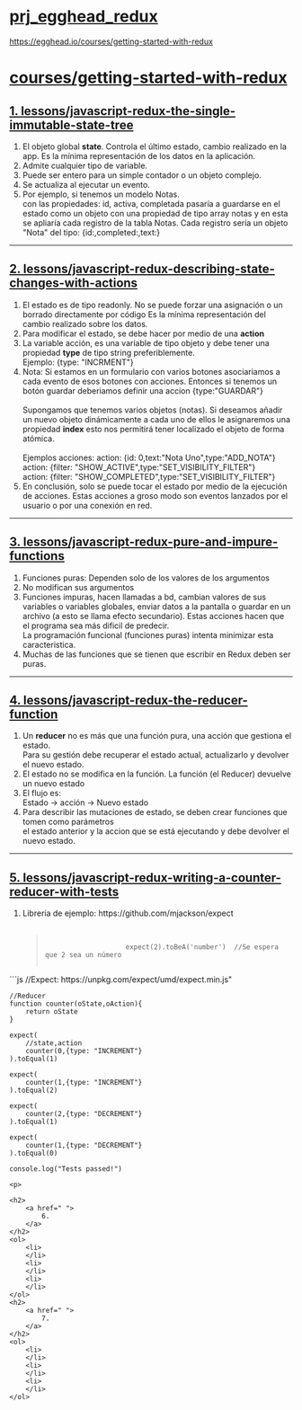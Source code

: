 # <a href="https://github.com/eacevedof/prj_egghead_redux">prj_egghead_redux</a>

https://egghead.io/courses/getting-started-with-redux

<h1>
    <a href="https://egghead.io/courses/getting-started-with-redux">
        courses/getting-started-with-redux
    </a>
</h1>

<h2>
    <a href="https://egghead.io/lessons/javascript-redux-the-single-immutable-state-tree">
        1. lessons/javascript-redux-the-single-immutable-state-tree
    </a>
</h2>
<ol>
    <li>
        El objeto global <b>state</b>. Controla el último estado, cambio realizado en la app.
        Es la mínima representación de los datos en la aplicación.
    </li>
    <li>
        Admite cualquier tipo de variable.
    </li>
    <li>
        Puede ser entero para un simple contador o un objeto complejo.
    </li>
    <li>
        Se actualiza al ejecutar un evento. 
    </li>
    <li>
        Por ejemplo, si tenemos un modelo Notas. <br/>
        con las propiedades: id, activa, completada pasaría a guardarse en el estado 
        como un objeto con una propiedad de tipo array notas y en esta se apliaría cada registro
        de la tabla Notas. 
        Cada registro sería un objeto "Nota" del tipo: {id:,completed:,text:}
    </li>
</ol>

<hr/>
<h2>
    <a href="https://egghead.io/lessons/javascript-redux-describing-state-changes-with-actions">
        2. lessons/javascript-redux-describing-state-changes-with-actions
    </a>
</h2>
<ol>
    <li>
        El estado es de tipo readonly. No se puede forzar una asignación o un borrado directamente por código
        Es la mínima representación del cambio realizado sobre los datos.
    </li>
    <li>Para modificar el estado, se debe hacer por medio de una <b>action</b></li>
    <li>
        La variable acción, es una variable de tipo objeto y debe tener una propiedad
        <b>type</b> de tipo string preferiblemente. <br/>
        Ejemplo: {type: "INCRMENT"}
    </li>
    <li>
        Nota: Si estamos en un formulario con varios botones asociariamos a cada evento de esos botones
        con acciones.  Entonces si tenemos un botón guardar deberiamos definir una accion {type:"GUARDAR"}
        <br/><br/>
        Supongamos que tenemos varios objetos (notas). Si deseamos añadir un nuevo objeto dinámicamente a cada 
        uno de ellos le asignaremos una propiedad <b>index</b> esto nos permitirá tener localizado el objeto
        de forma atómica.
        <br/><br/>
        Ejemplos acciones: 
            action: {id: 0,text:"Nota Uno",type:"ADD_NOTA"}<br/>
            action: {filter: "SHOW_ACTIVE",type:"SET_VISIBILITY_FILTER"}<br/>
            action: {filter: "SHOW_COMPLETED",type:"SET_VISIBILITY_FILTER"}<br/>
    </li>
    <li>
        En conclusión, solo se puede tocar el estado por medio de la ejecución de acciones.
        Estas acciones a groso modo son eventos lanzados por el usuario o por una conexión en red.
    </li>
</ol>

<hr/>
<h2>
    <a href="https://egghead.io/lessons/javascript-redux-pure-and-impure-functions">
        3. lessons/javascript-redux-pure-and-impure-functions
    </a>
</h2>
<ol>
    <li>Funciones puras: Dependen solo de los valores de los argumentos</li>
    <li>No modifican sus argumentos</li>
    <li>
        Funciones impuras, hacen llamadas a bd, cambian valores de sus variables o variables globales,
        enviar datos a la pantalla o guardar en un archivo (a esto se llama efecto secundario).
        Estas acciones hacen que el programa sea más dificil de predecir.<br/>
        La programación funcional (funciones puras) intenta minimizar esta caracteristica.
    </li>
    <li>
        Muchas de las funciones que se tienen que escribir en Redux deben ser puras.
    </li>
</ol>

<hr/>
<h2>
    <a href="https://egghead.io/lessons/javascript-redux-the-reducer-function">
        4. lessons/javascript-redux-the-reducer-function
    </a>
</h2>
<ol>
    <li>
        Un <b>reducer</b> no es más que una función pura, una acción que gestiona el estado.<br/>
        Para su gestión debe recuperar el estado actual, actualizarlo y devolver el nuevo estado.<br/>
    </li>
    <li>
        El estado no se modifica en la función. La función (el Reducer) devuelve un nuevo estado
    </li>  
    <li>
        El flujo es:<br/>
        Estado -> acción -> Nuevo estado
    </li>
    <li>
        Para describir las mutaciones de estado, se deben crear funciones que tomen como parámetros<br/>
        el estado anterior y la accion que se está ejecutando y debe devolver el nuevo estado.
    </li>
</ol>

<hr/>
<h2>
    <a href="https://egghead.io/lessons/javascript-redux-writing-a-counter-reducer-with-tests">
        5. lessons/javascript-redux-writing-a-counter-reducer-with-tests
    </a>
</h2>
<ol>
    <li>
        Libreria de ejemplo: https://github.com/mjackson/expect <br/><br/>
        <blockquote>
            <p>
                <code>
                    expect(2).toBeA('number')  //Se espera que 2 sea un número
                </code>
            </p>
        </blockquote>
    </li>
</ol>

<p>
```js
    //Expect: https://unpkg.com/expect/umd/expect.min.js"

    //Reducer
    function counter(oState,oAction){
        return oState
    }

    expect(
        //state,action
        counter(0,{type: "INCREMENT"}
    ).toEqual(1)

    expect(
        counter(1,{type: "INCREMENT"}
    ).toEqual(2)

    expect(
        counter(2,{type: "DECREMENT"}
    ).toEqual(1)

    expect(
        counter(1,{type: "DECREMENT"}
    ).toEqual(0)

    console.log("Tests passed!")
```
<p>

<h2>
    <a href=" ">
        6.
    </a>
</h2>
<ol>
    <li>
    </li>
    <li>
    </li>
    <li>
    </li>  
</ol>
<h2>
    <a href=" ">
        7.
    </a>
</h2>
<ol>
    <li>
    </li>
    <li>
    </li>
    <li>
    </li>  
</ol>